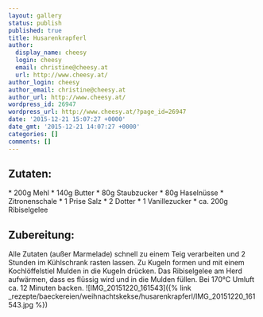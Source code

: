 ```yaml
---
layout: gallery
status: publish
published: true
title: Husarenkrapferl
author:
  display_name: cheesy
  login: cheesy
  email: christine@cheesy.at
  url: http://www.cheesy.at/
author_login: cheesy
author_email: christine@cheesy.at
author_url: http://www.cheesy.at/
wordpress_id: 26947
wordpress_url: http://www.cheesy.at/?page_id=26947
date: '2015-12-21 15:07:27 +0000'
date_gmt: '2015-12-21 14:07:27 +0000'
categories: []
comments: []
---
```

## Zutaten:
\* 200g Mehl
\* 140g Butter
\* 80g Staubzucker
\* 80g Haselnüsse
\* Zitronenschale
\* 1 Prise Salz
\* 2 Dotter
\* 1 Vanillezucker
\* ca. 200g Ribiselgelee
## Zubereitung:
Alle Zutaten (außer Marmelade) schnell zu einem Teig verarbeiten und 2 Stunden im Kühlschrank rasten lassen. Zu Kugeln formen und mit einem Kochlöffelstiel Mulden in die Kugeln drücken. Das Ribiselgelee am Herd aufwärmen, dass es flüssig wird und in die Mulden füllen. Bei 170°C Umluft ca. 12 Minuten backen.
![IMG_20151220_161543]({% link _rezepte/baeckereien/weihnachtskekse/husarenkrapferl/IMG_20151220_161543.jpg %})
